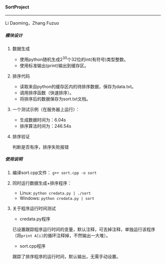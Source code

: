 #### SortProject

-------

Li Daoming，Zhang Fuzuo



##### 模块设计

1. 数据生成
   - 使用python随机生成$2^{30}$个32位的int(有符号)类型整数。
   - 使用标准输出(print)输出到缓存区。

2. 排序代码
   - 读取来自python的缓存区内的待排序数据，保存为data.txt。
   - 调用排序函数（快速排序）。
   - 将排序后的数据保存为sort.txt文档。

3. 一个测试示例（在服务器上运行）：
   - 生成数据时间为：6.04s
   - 排序算法时间为：246.54s

4. 排序验证

   判断是否有序，排序失败报错


##### 使用说明

1. 编译sort.cpp文件： `g++ sort.cpp -o sort`
2. 同时运行数据生成+排序程序：
    - Linux: `python credata.py | ./sort`
    - Windows: `python credata.py | sort`

3. 关于程序运行时间测试
   - credata.py程序

   已设置跟踪程序运行时间的变量，默认注释，可去掉注释，单独运行该程序（将`print A[i]`的循环注释掉，不然输出一大堆）。
   - sort.cpp程序

   跟踪了排序程序的运行时间，默认输出，无需手动设置。


